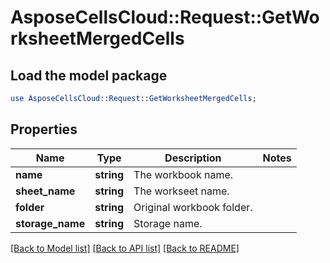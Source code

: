 # AsposeCellsCloud::Request::GetWorksheetMergedCells 

## Load the model package
```perl
use AsposeCellsCloud::Request::GetWorksheetMergedCells;
```

## Properties
Name | Type | Description | Notes
------------ | ------------- | ------------- | -------------
**name** | **string** | The workbook name. |
**sheet_name** | **string** | The workseet name. |
**folder** | **string** | Original workbook folder. |
**storage_name** | **string** | Storage name. |  

[[Back to Model list]](../README.md#documentation-for-requests) [[Back to API list]](../README.md#documentation-for-api-endpoints) [[Back to README]](../README.md)

